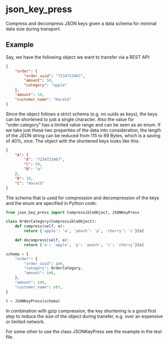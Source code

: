 # json_key_press
Compress and decompress JSON keys given a data schema for minimal data size during transport.

## Example
Say, we have the following object we want to transfer via a REST API:
```json
{
    "order": {
        "order_uuid": "7234723467",
        "amount": 50,
        "category": "apple"
    },
    "amount": 10,
    "customer_name": "Harald"
}
```

Since the object follows a strict schema (e.g. no uuids as keys), the keys 
can be shortened to just 
a single character. Also the value for "order.category" has a limited value
range and can be seen as an enum. If we take just these two properties of the data into
consideration, the length of the JSON string can be reduced from 115 to 69 
Bytes, which is a saving of 40%, nice. The object with the shortened keys 
looks like this:
```json
{
    "A": {
        "A": "7234723467",
        "C": 50,
        "B": "a"
    },
    "B": 10,
    "C": "Harald"
}
```

The schema that is used for compression and decompression of the keys and the 
enum are specified in Python code:
```python
from json_key_press import CompressibleObject, JSONKeyPress

class OrderCategory(CompressibleObject):
    def compress(self, o):
        return {'apple': 'a', 'peach': 'p', 'cherry': 'c'}[o]

    def decompress(self, o):
        return {'a': 'apple', 'p': 'peach', 'c': 'cherry'}[o]

schema = {
    "order": {
        "order_uuid": int,
        "category": OrderCategory,
        "amount": int,
    },
    "amount": int,
    "customer_name": str,
}

t = JSONKeyPress(schema)
```

In combination with gzip compression, the key shortening is a good first step to 
reduce the size of the object during transfer, e.g. over an expensive or limited 
network.

For some other to use the class JSONKeyPress see the example in the test file.

